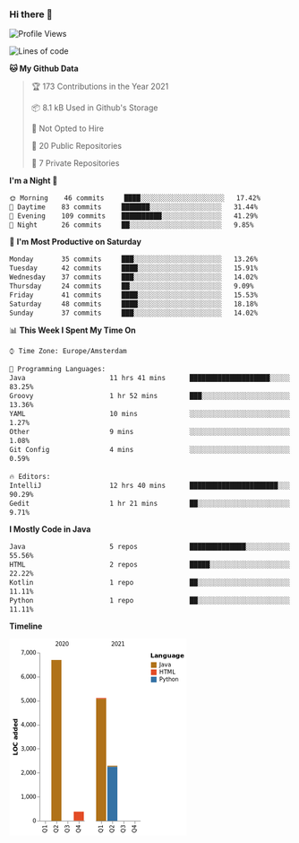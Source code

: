 ### Hi there 👋


<!--START_SECTION:waka-->
![Profile Views](http://img.shields.io/badge/Profile%20Views-1-blue)

![Lines of code](https://img.shields.io/badge/From%20Hello%20World%20I%27ve%20Written-14485%20lines%20of%20code-blue)

**🐱 My Github Data** 

> 🏆 173 Contributions in the Year 2021
 > 
> 📦 8.1 kB Used in Github's Storage 
 > 
> 🚫 Not Opted to Hire
 > 
> 📜 20 Public Repositories 
 > 
> 🔑 7 Private Repositories  
 > 
**I'm a Night 🦉** 

```text
🌞 Morning    46 commits     ████░░░░░░░░░░░░░░░░░░░░░   17.42% 
🌆 Daytime    83 commits     ███████░░░░░░░░░░░░░░░░░░   31.44% 
🌃 Evening    109 commits    ██████████░░░░░░░░░░░░░░░   41.29% 
🌙 Night      26 commits     ██░░░░░░░░░░░░░░░░░░░░░░░   9.85%

```
📅 **I'm Most Productive on Saturday** 

```text
Monday       35 commits     ███░░░░░░░░░░░░░░░░░░░░░░   13.26% 
Tuesday      42 commits     ████░░░░░░░░░░░░░░░░░░░░░   15.91% 
Wednesday    37 commits     ███░░░░░░░░░░░░░░░░░░░░░░   14.02% 
Thursday     24 commits     ██░░░░░░░░░░░░░░░░░░░░░░░   9.09% 
Friday       41 commits     ████░░░░░░░░░░░░░░░░░░░░░   15.53% 
Saturday     48 commits     ████░░░░░░░░░░░░░░░░░░░░░   18.18% 
Sunday       37 commits     ███░░░░░░░░░░░░░░░░░░░░░░   14.02%

```


📊 **This Week I Spent My Time On** 

```text
⌚︎ Time Zone: Europe/Amsterdam

💬 Programming Languages: 
Java                     11 hrs 41 mins      ████████████████████░░░░░   83.25% 
Groovy                   1 hr 52 mins        ███░░░░░░░░░░░░░░░░░░░░░░   13.36% 
YAML                     10 mins             ░░░░░░░░░░░░░░░░░░░░░░░░░   1.27% 
Other                    9 mins              ░░░░░░░░░░░░░░░░░░░░░░░░░   1.08% 
Git Config               4 mins              ░░░░░░░░░░░░░░░░░░░░░░░░░   0.59%

🔥 Editors: 
IntelliJ                 12 hrs 40 mins      ██████████████████████░░░   90.29% 
Gedit                    1 hr 21 mins        ██░░░░░░░░░░░░░░░░░░░░░░░   9.71%

```

**I Mostly Code in Java** 

```text
Java                     5 repos             ██████████████░░░░░░░░░░░   55.56% 
HTML                     2 repos             █████░░░░░░░░░░░░░░░░░░░░   22.22% 
Kotlin                   1 repo              ██░░░░░░░░░░░░░░░░░░░░░░░   11.11% 
Python                   1 repo              ██░░░░░░░░░░░░░░░░░░░░░░░   11.11%

```


**Timeline**

![Chart not found](https://raw.githubusercontent.com/powercasgamer/powercasgamer/master/charts/bar_graph.png) 


<!--END_SECTION:waka-->
